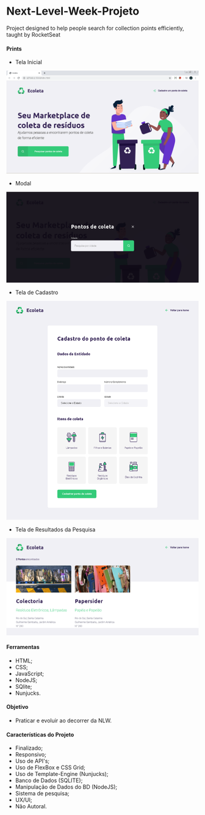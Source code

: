 # Next-Level-Week-Projeto
Project designed to help people search for collection points efficiently, taught by RocketSeat

#### Prints 

  - Tela Inicial
  
![Print da Tela inicial](/prints-do-projeto/print.PNG?raw=true "Print da Tela Inicial")

  - Modal
  
![Print do Modal](/prints-do-projeto/print4.png?raw=true "Print do Modal")

  - Tela de Cadastro
  
![Print da Tela de Cadastro](/prints-do-projeto/print2.png?raw=true "Print da Tela de Cadastro")

 - Tela de Resultados da Pesquisa
  
![Print de Resultados da Pesquisa](./prints-do-projeto/print3.png?raw=true "Tela de Resultados da Pesquisa")


#### Ferramentas 
  - HTML;
  - CSS;
  - JavaScript;
  - NodeJS;
  - SQlite;
  - Nunjucks.
  
  
#### Objetivo
  - Praticar e evoluir ao decorrer da NLW.
  
  
#### Características do Projeto 
  - Finalizado;
  - Responsivo; 
  - Uso de API's;
  - Uso de FlexBox e CSS Grid;
  - Uso de Template-Engine (Nunjucks);
  - Banco de Dados (SQLITE);
  - Manipulação de Dados do BD (NodeJS);
  - Sistema de pesquisa;
  - UX/UI;
  - Não Autoral.
